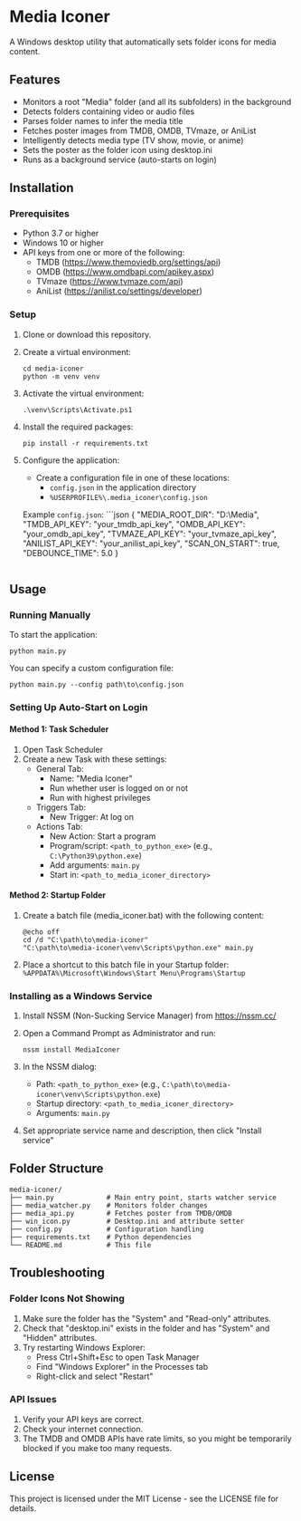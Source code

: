 # Media Iconer

A Windows desktop utility that automatically sets folder icons for media content.

## Features

- Monitors a root "Media" folder (and all its subfolders) in the background
- Detects folders containing video or audio files
- Parses folder names to infer the media title
- Fetches poster images from TMDB, OMDB, TVmaze, or AniList
- Intelligently detects media type (TV show, movie, or anime)
- Sets the poster as the folder icon using desktop.ini
- Runs as a background service (auto-starts on login)

## Installation

### Prerequisites

- Python 3.7 or higher
- Windows 10 or higher
- API keys from one or more of the following:
  - TMDB (https://www.themoviedb.org/settings/api)
  - OMDB (https://www.omdbapi.com/apikey.aspx)
  - TVmaze (https://www.tvmaze.com/api)
  - AniList (https://anilist.co/settings/developer)

### Setup

1. Clone or download this repository.

2. Create a virtual environment:
   ```
   cd media-iconer
   python -m venv venv
   ```

3. Activate the virtual environment:
   ```
   .\venv\Scripts\Activate.ps1
   ```

4. Install the required packages:
   ```
   pip install -r requirements.txt
   ```

5. Configure the application:
   - Create a configuration file in one of these locations:
     - `config.json` in the application directory
     - `%USERPROFILE%\.media_iconer\config.json`

   Example `config.json`:   ```json
   {
       "MEDIA_ROOT_DIR": "D:\\Media",
       "TMDB_API_KEY": "your_tmdb_api_key",
       "OMDB_API_KEY": "your_omdb_api_key",
       "TVMAZE_API_KEY": "your_tvmaze_api_key",
       "ANILIST_API_KEY": "your_anilist_api_key",
       "SCAN_ON_START": true,
       "DEBOUNCE_TIME": 5.0
   }
   ```

## Usage

### Running Manually

To start the application:

```
python main.py
```

You can specify a custom configuration file:

```
python main.py --config path\to\config.json
```

### Setting Up Auto-Start on Login

#### Method 1: Task Scheduler

1. Open Task Scheduler
2. Create a new Task with these settings:
   - General Tab:
     - Name: "Media Iconer"
     - Run whether user is logged on or not
     - Run with highest privileges
   - Triggers Tab:
     - New Trigger: At log on
   - Actions Tab:
     - New Action: Start a program
     - Program/script: `<path_to_python_exe>` (e.g., `C:\Python39\python.exe`)
     - Add arguments: `main.py`
     - Start in: `<path_to_media_iconer_directory>`

#### Method 2: Startup Folder

1. Create a batch file (media_iconer.bat) with the following content:
   ```batch
   @echo off
   cd /d "C:\path\to\media-iconer"
   "C:\path\to\media-iconer\venv\Scripts\python.exe" main.py
   ```

2. Place a shortcut to this batch file in your Startup folder:
   `%APPDATA%\Microsoft\Windows\Start Menu\Programs\Startup`

### Installing as a Windows Service

1. Install NSSM (Non-Sucking Service Manager) from https://nssm.cc/

2. Open a Command Prompt as Administrator and run:
   ```
   nssm install MediaIconer
   ```

3. In the NSSM dialog:
   - Path: `<path_to_python_exe>` (e.g., `C:\path\to\media-iconer\venv\Scripts\python.exe`)
   - Startup directory: `<path_to_media_iconer_directory>`
   - Arguments: `main.py`

4. Set appropriate service name and description, then click "Install service"

## Folder Structure

```
media-iconer/
├── main.py             # Main entry point, starts watcher service
├── media_watcher.py    # Monitors folder changes
├── media_api.py        # Fetches poster from TMDB/OMDB
├── win_icon.py         # Desktop.ini and attribute setter
├── config.py           # Configuration handling
├── requirements.txt    # Python dependencies
└── README.md           # This file
```

## Troubleshooting

### Folder Icons Not Showing

1. Make sure the folder has the "System" and "Read-only" attributes.
2. Check that "desktop.ini" exists in the folder and has "System" and "Hidden" attributes.
3. Try restarting Windows Explorer:
   - Press Ctrl+Shift+Esc to open Task Manager
   - Find "Windows Explorer" in the Processes tab
   - Right-click and select "Restart"

### API Issues

1. Verify your API keys are correct.
2. Check your internet connection.
3. The TMDB and OMDB APIs have rate limits, so you might be temporarily blocked if you make too many requests.

## License

This project is licensed under the MIT License - see the LICENSE file for details.
